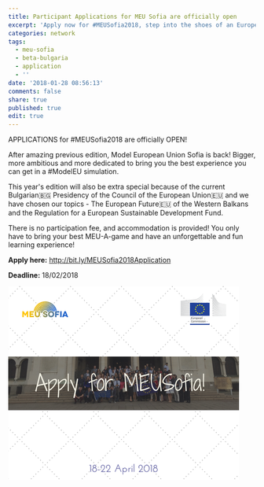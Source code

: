 ```yaml
---
title: Participant Applications for MEU Sofia are officially open
excerpt: 'Apply now for #MEUSofia2018, step into the shoes of an European lawmaker.'
categories: network
tags:
  - meu-sofia
  - beta-bulgaria
  - application
  - ''
date: '2018-01-28 08:56:13'
comments: false
share: true
published: true
edit: true
---
```

APPLICATIONS for #MEUSofia2018 are officially OPEN!



After amazing previous edition, Model European Union Sofia is back! Bigger, more ambitious and more dedicated to bring you the best experience you can get in a #ModelEU simulation.


This year's edition will also be extra special because of the current Bulgarian🇧🇬 Presidency of the Council of the European Union🇪🇺 and we have chosen our topics - The European Future🇪🇺 of the Western Balkans and the Regulation for a European Sustainable Development Fund.

There is no participation fee, and accommodation is provided! You only have to bring your best MEU-A-game and have an unforgettable and fun learning experience!



**Apply here:** <http://bit.ly/MEUSofia2018Application>

**Deadline:** 18/02/2018

![](/assets/images/ddddd.png)
